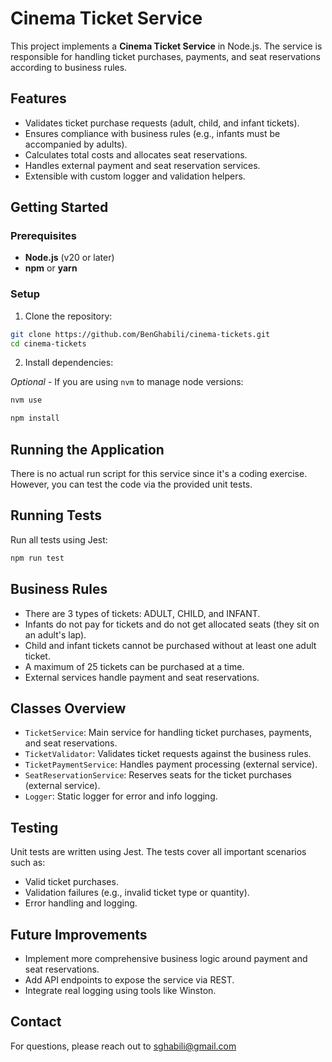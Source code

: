 # Cinema Ticket Service

This project implements a **Cinema Ticket Service** in Node.js. The service is responsible for handling ticket purchases, payments, and seat reservations according to business rules.

## Features
- Validates ticket purchase requests (adult, child, and infant tickets).
- Ensures compliance with business rules (e.g., infants must be accompanied by adults).
- Calculates total costs and allocates seat reservations.
- Handles external payment and seat reservation services.
- Extensible with custom logger and validation helpers.

## Getting Started

### Prerequisites
- **Node.js** (v20 or later)
- **npm** or **yarn**

### Setup
1. Clone the repository:
```bash
git clone https://github.com/BenGhabili/cinema-tickets.git
cd cinema-tickets
```

2. Install dependencies:

*Optional* - If you are using `nvm` to manage node versions:
```bash
nvm use
```

```bash
npm install
```

## Running the Application
There is no actual run script for this service since it's a coding exercise. However, you can test the code via the provided unit tests.

## Running Tests
Run all tests using Jest:

```bash
npm run test
```

## Business Rules
- There are 3 types of tickets: ADULT, CHILD, and INFANT.
- Infants do not pay for tickets and do not get allocated seats (they sit on an adult's lap).
- Child and infant tickets cannot be purchased without at least one adult ticket.
- A maximum of 25 tickets can be purchased at a time.
- External services handle payment and seat reservations.


## Classes Overview
- `TicketService`: Main service for handling ticket purchases, payments, and seat reservations.
- `TicketValidator`: Validates ticket requests against the business rules.
- `TicketPaymentService`: Handles payment processing (external service).
- `SeatReservationService`: Reserves seats for the ticket purchases (external service).
- `Logger`: Static logger for error and info logging.

## Testing
Unit tests are written using Jest. The tests cover all important scenarios such as:

- Valid ticket purchases.
- Validation failures (e.g., invalid ticket type or quantity).
- Error handling and logging.

## Future Improvements
- Implement more comprehensive business logic around payment and seat reservations.
- Add API endpoints to expose the service via REST.
- Integrate real logging using tools like Winston.

## Contact
For questions, please reach out to sghabili@gmail.com
